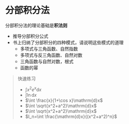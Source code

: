 # 分部积分法

分部积分法的理论基础是**积法则**

* 推导分部积分公式
* 书上归纳了分部积分的四种模式，请说明这些模式的道理
  * 多项式与三角函数、自然指数
  * 多项式与反三角函数、自然对数
  * 三角函数与自然对数，根式
  * 函数的幂

> 快速练习
>
> * $\int x^2e^x\mathrm{d}x$
> * $\int \ln \mathrm{d}x$
> * $\int \frac{x}{1+\cos x}\mathrm{d}x$
> * $\int \sqrt{x^2+a^2}\mathrm{d}x$
> * $\int \sqrt{x^2+a^2}\mathrm{d}x$
> * $I_n=\int \frac{\mathrm{d}x}{(x^2+a^2)^n}$